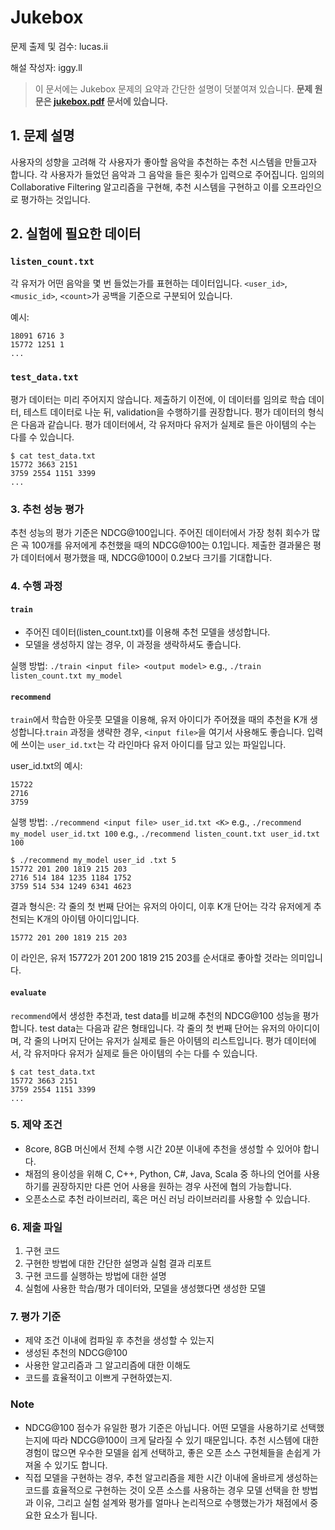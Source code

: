 # Jukebox

문제 출제 및 검수: lucas.ii

해설 작성자: iggy.ll

> 이 문서에는 Jukebox 문제의 요약과 간단한 설명이 덧붙여져 있습니다. **문제 원문은 [jukebox.pdf](jukebox.pdf) 문서에 있습니다.**

## 1. 문제 설명

사용자의 성향을 고려해 각 사용자가 좋아할 음악을 추천하는 추천 시스템을 만들고자 합니다. 각 사용자가 들었던 음악과 그 음악을 들은 횟수가 입력으로 주어집니다. 임의의 Collaborative Filtering 알고리즘을 구현해, 추천 시스템을 구현하고 이를 오프라인으로 평가하는 것입니다.

## 2. 실험에 필요한 데이터

### `listen_count.txt`

각 유저가 어떤 음악을 몇 번 들었는가를 표현하는 데이터입니다. `<user_id>`, `<music_id>`, `<count>`가 공백을 기준으로 구분되어 있습니다.

예시:

```text
18091 6716 3
15772 1251 1
...
```

### `test_data.txt`

평가 데이터는 미리 주어지지 않습니다. 제출하기 이전에, 이 데이터를 임의로 학습 데이터, 테스트 데이터로 나눈 뒤, validation을 수행하기를 권장합니다.
평가 데이터의 형식은 다음과 같습니다. 평가 데이터에서, 각 유저마다 유저가 실제로 들은 아이템의 수는 다를 수 있습니다.

```text
$ cat test_data.txt
15772 3663 2151
3759 2554 1151 3399
...
```

### 3. 추천 성능 평가

추천 성능의 평가 기준은 NDCG@100입니다. 주어진 데이터에서 가장 청취 회수가 많은 곡 100개를 유저에게 추천했을 때의 NDCG@100는 0.1입니다. 제출한 결과물은 평가 데이터에서 평가했을 때, NDCG@100이 0.2보다 크기를 기대합니다.

### 4. 수행 과정

#### `train`

- 주어진 데이터(listen_count.txt)를 이용해 추천 모델을 생성합니다.
- 모델을 생성하지 않는 경우, 이 과정을 생락하셔도 좋습니다.

실행 방법: `./train <input file> <output model>`
e.g., `./train listen_count.txt my_model`

#### `recommend`

`train`에서 학습한 아웃풋 모델을 이용해, 유저 아이디가 주어졌을 때의 추천을 K개 생성합니다.`train` 과정을 생략한 경우, `<input file>`을 여기서 사용해도 좋습니다. 입력에 쓰이는 `user_id.txt`는 각 라인마다 유저 아이디를 담고 있는 파일입니다.

user_id.txt의 예시:

```text
15722
2716
3759
```

실행 방법: `./recommend <input file> user_id.txt <K>`
e.g., `./recommend my_model user_id.txt 100`
e.g., `./recommend listen_count.txt user_id.txt 100`

```text
$ ./recommend my_model user_id .txt 5
15772 201 200 1819 215 203
2716 514 184 1235 1184 1752
3759 514 534 1249 6341 4623
```

결과 형식은: 각 줄의 첫 번째 단어는 유저의 아이디, 이후 K개 단어는 각각 유저에게 추천되는 K개의 아이템 아이디입니다.

`15772 201 200 1819 215 203`

이 라인은, 유저 15772가 201 200 1819 215 203를 순서대로 좋아할 것라는 의미입니다.

#### `evaluate`

`recommend`에서 생성한 추천과, test data를 비교해 추천의 NDCG@100 성능을 평가합니다. test data는 다음과 같은 형태입니다. 각 줄의 첫 번째 단어는 유저의 아이디이며, 각 줄의 나머지 단어는 유저가 실제로 들은 아이템의 리스트입니다. 평가 데이터에서, 각 유저마다 유저가 실제로 들은 아이템의 수는 다를 수 있습니다.

```text
$ cat test_data.txt
15772 3663 2151
3759 2554 1151 3399
...
```

### 5. 제약 조건

- 8core, 8GB 머신에서 전체 수행 시간 20분 이내에 추천을 생성할 수 있어야 합니다.
- 채점의 용이성을 위해 C, C++, Python, C#, Java, Scala 중 하나의 언어를 사용하기를 권장하지만 다른 언어 사용을 원하는 경우 사전에 협의 가능합니다.
- 오픈소스로 추천 라이브러리, 혹은 머신 러닝 라이브러리를 사용할 수 있습니다.

### 6. 제출 파일

1. 구현 코드
1. 구현한 방법에 대한 간단한 설명과 실험 결과 리포트
1. 구현 코드를 실행하는 방법에 대한 설명
1. 실험에 사용한 학습/평가 데이터와, 모델을 생성했다면 생성한 모델

### 7. 평가 기준

- 제약 조건 이내에 컴파일 후 추천을 생성할 수 있는지
- 생성된 추천의 NDCG@100
- 사용한 알고리즘과 그 알고리즘에 대한 이해도
- 코드를 효율적이고 이쁘게 구현하였는지.

### Note

- NDCG@100 점수가 유일한 평가 기준은 아닙니다. 어떤 모델을 사용하기로 선택했는지에 따라 NDCG@100이 크게 달라질 수 있기 때문입니다. 추천 시스템에 대한 경험이 많으면 우수한 모델을 쉽게 선택하고, 좋은 오픈 소스 구현체들을 손쉽게 가져올 수 있기도 합니다.
- 직접 모델을 구현하는 경우, 추천 알고리즘을 제한 시간 이내에 올바르게 생성하는 코드를 효율적으로 구현하는 것이 오픈 소스를 사용하는 경우 모델 선택을 한 방법과 이유, 그리고 실험 설계와 평가를 얼마나 논리적으로 수행했는가가 채점에서 중요한 요소가 됩니다.
